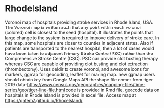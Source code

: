 # RhodeIsland
Voronoi map of hospitals providing stroke services in Rhode Island, USA. The Voronoi map is written such that any point within each voronoi (colored) cell is closest to the seed (hospital). It illustrates the points that large change to the system is required to improve delivery of stroke care. In this map, some hospitals are closer to counties in adjacent states. Also if patients are transported to the nearest hospital, then a lot of cases would have been taken to adjacent Primary Stroke Centre (PSC) rather than the Comprehensive Stroke Centre (CSC). PSC can provide clot busting therapy whereas CSC are capable of providing clot busting and clot extraction (thrombectomy). Uses deldir to create voronoi, and awesome icons for markers, ggmap for geocoding, leaflet for making map. new ggmap users should obtain key from Google Maps API the shape file comes from tiger 2019 data-https://www.census.gov/geographies/mapping-files/time-series/geo/tiger-line-file.html code is provided in Rmd file, geocode data on hospitals in Rhode Island is provided in excel file. Access map at https://gntem2.github.io/RhodeIsland/
